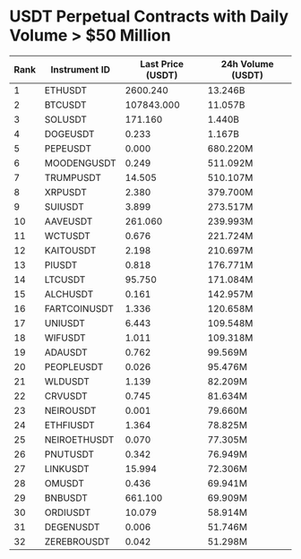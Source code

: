 # USDT Perpetual Contracts with Daily Volume > $50 Million

| Rank | Instrument ID | Last Price (USDT) | 24h Volume (USDT) |
|------|---------------|-------------------|-------------------|
| 1 | ETHUSDT | 2600.240 | 13.246B |
| 2 | BTCUSDT | 107843.000 | 11.057B |
| 3 | SOLUSDT | 171.160 | 1.440B |
| 4 | DOGEUSDT | 0.233 | 1.167B |
| 5 | PEPEUSDT | 0.000 | 680.220M |
| 6 | MOODENGUSDT | 0.249 | 511.092M |
| 7 | TRUMPUSDT | 14.505 | 510.107M |
| 8 | XRPUSDT | 2.380 | 379.700M |
| 9 | SUIUSDT | 3.899 | 273.517M |
| 10 | AAVEUSDT | 261.060 | 239.993M |
| 11 | WCTUSDT | 0.676 | 221.724M |
| 12 | KAITOUSDT | 2.198 | 210.697M |
| 13 | PIUSDT | 0.818 | 176.771M |
| 14 | LTCUSDT | 95.750 | 171.084M |
| 15 | ALCHUSDT | 0.161 | 142.957M |
| 16 | FARTCOINUSDT | 1.336 | 120.658M |
| 17 | UNIUSDT | 6.443 | 109.548M |
| 18 | WIFUSDT | 1.011 | 109.318M |
| 19 | ADAUSDT | 0.762 | 99.569M |
| 20 | PEOPLEUSDT | 0.026 | 95.476M |
| 21 | WLDUSDT | 1.139 | 82.209M |
| 22 | CRVUSDT | 0.745 | 81.634M |
| 23 | NEIROUSDT | 0.001 | 79.660M |
| 24 | ETHFIUSDT | 1.364 | 78.825M |
| 25 | NEIROETHUSDT | 0.070 | 77.305M |
| 26 | PNUTUSDT | 0.342 | 76.949M |
| 27 | LINKUSDT | 15.994 | 72.306M |
| 28 | OMUSDT | 0.436 | 69.941M |
| 29 | BNBUSDT | 661.100 | 69.909M |
| 30 | ORDIUSDT | 10.079 | 58.914M |
| 31 | DEGENUSDT | 0.006 | 51.746M |
| 32 | ZEREBROUSDT | 0.042 | 51.298M |
